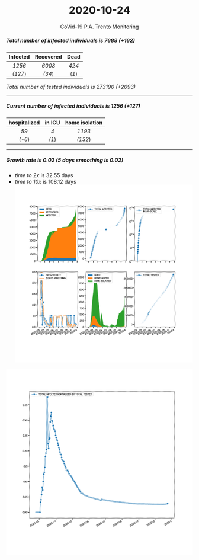<div align='center'>

# 2020-10-24
CoVid-19 P.A. Trento Monitoring
</div>

##### Total number of infected individuals is 7688 (+162)
Infected | Recovered | Dead
:---: | :---: | :---:
*1256* | *6008* | *424*
*(127*) | *(34*) | (*1*)

*Total number of tested individuals is 273190 (+2093)*
***
##### Current number of infected individuals is 1256 (+127)
hospitalized | in ICU | home isolation
:---: | :---: | :---:
*59* |*4* |*1193*
*(-6*) |*(1*) |*(132*)
***
##### Growth rate is 0.02 (5 days smoothing is 0.02)
- *time to 2x* is 32.55 days
- *time to 10x* is 108.12 days
![stats][stats]

![infected_normalized][infected_normalized]

[stats]: stats_P.A.Trento.png
[infected_normalized]: infected_normalized_P.A.Trento.png
